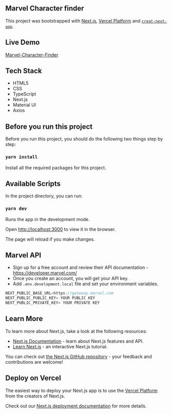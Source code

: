 ## Marvel Character finder

This project was bootstrapped with [Next.js](https://netjs.org/), [Vercel Platform](https://vercel.com) and [`creat-next-app`](https://github.com/vercel/next.js/tree/canary/packages/create-next-app).

## Live Demo

[Marvel-Character-Finder](https://marvel-character-finder-alpha.vercel.app/)

## Tech Stack

- HTML5
- CSS
- TypeScript
- Next.js
- Material UI
- Axios

## Before you run this project

Before you run this project, you should do the following two things step by step:

### `yarn install`

Install all the required packages for this project.

## Available Scripts

In the project directory, you can run:

### `yarn dev`

Runs the app in the development mode.

Open [http://localhost:3000](http://localhost:3000) to view it in the browser.

The page will reload if you make changes.


## Marvel API

- Sign up for a free account and review their API documentation - https://developer.marvel.com/  
- Once you create an account, you will get your API key.
- Add `.env.development.local` file and set your environment variables. 
```javascript
NEXT_PUBLIC_BASE_URL=https://gateway.marvel.com
NEXT_PUBLIC_PUBLIC_KEY= YOUR PUBLIC KEY
NEXT_PUBLIC_PRIVATE_KEY= YOUR PRIVATE KEY
```
## Learn More

To learn more about Next.js, take a look at the following resources:

- [Next.js Documentation](https://nextjs.org/docs) - learn about Next.js features and API.
- [Learn Next.js](https://nextjs.org/learn) - an interactive Next.js tutorial.

You can check out [the Next.js GitHub repository](https://github.com/vercel/next.js/) - your feedback and contributions are welcome!

## Deploy on Vercel

The easiest way to deploy your Next.js app is to use the [Vercel Platform](https://vercel.com/new?utm_medium=default-template&filter=next.js&utm_source=create-next-app&utm_campaign=create-next-app-readme) from the creators of Next.js.

Check out our [Next.js deployment documentation](https://nextjs.org/docs/deployment) for more details.
